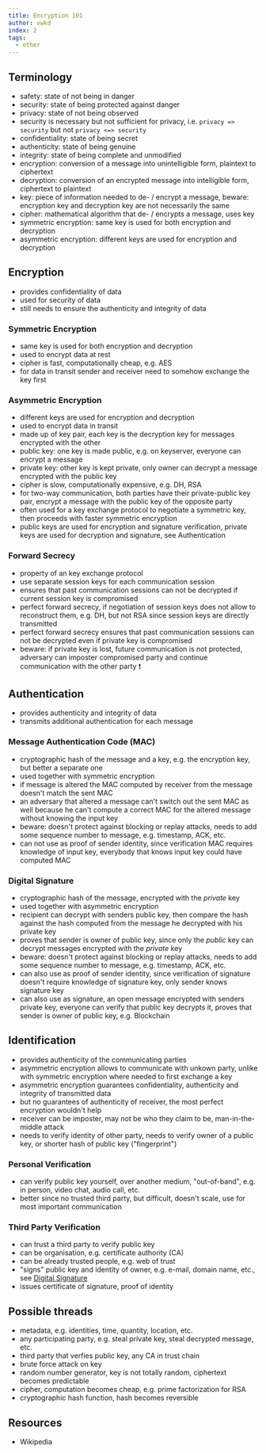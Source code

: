```yaml
---
title: Encryption 101 
author: vwkd
index: 2
tags:
  - other
---
```


## Terminology

- safety: state of not being in danger
- security: state of being protected against danger
- privacy: state of not being observed
- security is necessary but not sufficient for privacy, i.e. `privacy => security` but not `privacy <=> security`
- confidentiality: state of being secret
- authenticity: state of being genuine
- integrity: state of being complete and unmodified
- encryption: conversion of a message into unintelligible form, plaintext to ciphertext
- decryption: conversion of an encrypted message into intelligible form, ciphertext to plaintext
- key: piece of information needed to de- / encrypt a message, beware: encryption key and decryption key are not necessarily the same
- cipher: mathematical algorithm that de- / encrypts a message, uses key
- symmetric encryption: same key is used for both encryption and decryption
- asymmetric encryption: different keys are used for encryption and decryption



## Encryption

- provides confidentiality of data
- used for security of data
- still needs to ensure the authenticity and integrity of data

### Symmetric Encryption

- same key is used for both encryption and decryption
- used to encrypt data at rest
- cipher is fast, computationally cheap, e.g. AES
- for data in transit sender and receiver need to somehow exchange the key first

### Asymmetric Encryption

- different keys are used for encryption and decryption
- used to encrypt data in transit
- made up of key pair, each key is the decryption key for messages encrypted with the other
- public key: one key is made public, e.g. on keyserver, everyone can encrypt a message
- private key: other key is kept private, only owner can decrypt a message encrypted with the public key
- cipher is slow, computationally expensive, e.g. DH, RSA
- for two-way communication, both parties have their private-public key pair, encrypt a message with the public key of the opposite party
- often used for a key exchange protocol to negotiate a symmetric key, then proceeds with faster symmetric encryption
- public keys are used for encryption and signature verification, private keys are used for decryption and signature, see Authentication

### Forward Secrecy

- property of an key exchange protocol
- use separate session keys for each communication session
- ensures that past communication sessions can not be decrypted if current session key is compromised
- perfect forward secrecy, if negotiation of session keys does not allow to reconstruct them, e.g. DH, but not RSA since session keys are directly transmitted
- perfect forward secrecy ensures that past communication sessions can not be decrypted even if private key is compromised
- beware: if private key is lost, future communication is not protected, adversary can imposter compromised party and continue communication with the other party ❗️



## Authentication

- provides authenticity and integrity of data
- transmits additional authentication for each message

### Message Authentication Code (MAC)

- cryptographic hash of the message and a key, e.g. the encryption key, but better a separate one
- used together with symmetric encryption
- if message is altered the MAC computed by receiver from the message doesn't match the sent MAC
- an adversary that altered a message can't switch out the sent MAC as well because he can't compute a correct MAC for the altered message without knowing the input key
- beware: doesn't protect against blocking or replay attacks, needs to add some sequence number to message, e.g. timestamp, ACK, etc.
- can not use as proof of sender identity, since verification MAC requires knowledge of input key, everybody that knows input key could have computed MAC

### Digital Signature

- cryptographic hash of the message, encrypted with the _private_ key
- used together with asymmetric encryption
- recipient can decrypt with senders public key, then compare the hash against the hash computed from the message he decrypted with his private key
- proves that sender is owner of public key, since only the _public_ key can decrypt messages encrypted with the _private_ key
- beware: doesn't protect against blocking or replay attacks, needs to add some sequence number to message, e.g. timestamp, ACK, etc.
- can also use as proof of sender identity, since verification of signature doesn't require knowledge of signature key, only sender knows signature key
- can also use as signature, an open message encrypted with senders private key, everyone can verify that public key decrypts it, proves that sender is owner of public key, e.g. Blockchain



## Identification

- provides authenticity of the communicating parties
- asymmetric encryption allows to communicate with unkown party, unlike with symmetric encryption where needed to first exchange a key
- asymmetric encryption guarantees confidentiality, authenticity and integrity of transmitted data
- but no guarantees of authenticity of receiver, the most perfect encryption wouldn't help
- receiver can be imposter, may not be who they claim to be, man-in-the-middle attack
- needs to verify identity of other party, needs to verify owner of a public key, or shorter hash of public key ("fingerprint")

### Personal Verification

- can verify public key yourself, over another medium, "out-of-band", e.g. in person, video chat, audio call, etc.
- better since no trusted third party, but difficult, doesn't scale, use for most important communication

### Third Party Verification

- can trust a third party to verify public key
- can be organisation, e.g. certificate authority (CA)
- can be already trusted people, e.g. web of trust
- "signs" public key and identity of owner, e.g. e-mail, domain name, etc., see [Digital Signature](#)
- issues certificate of signature, proof of identity



## Possible threads

- metadata, e.g. identities, time, quantity, location, etc.
- any participating party, e.g. steal private key, steal decrypted message, etc.
- third party that verfies public key, any CA in trust chain
- brute force attack on key
- random number generator, key is not totally random, ciphertext becomes predictable
- cipher, computation becomes cheap, e.g. prime factorization for RSA
- cryptographic hash function, hash becomes reversible



## Resources

- Wikipedia